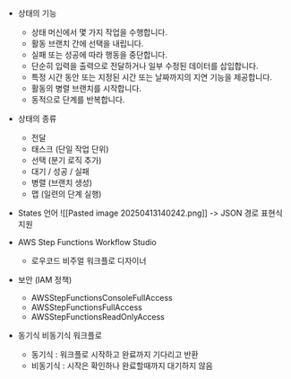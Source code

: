 - 상태의 기능
	- 상태 머신에서 몇 가지 작업을 수행합니다.
	- 활동 브랜치 간에 선택을 내립니다.
	- 실패 또는 성공에 따라 행동을 중단합니다.
	- 단순히 입력을 출력으로 전달하거나 일부 수정된 데이터를 삽입합니다.
	- 특정 시간 동안 또는 지정된 시간 또는 날짜까지의 지연 기능을 제공합니다.
	- 활동의 병렬 브랜치를 시작합니다.
	- 동적으로 단계를 반복합니다.
- 상태의 종류
	- 전달
	- 태스크 (단일 작업 단위)
	- 선택 (분기 로직 추가)
	- 대기 / 성공 / 실패
	- 병렬 (브랜치 생성)
	- 맵 (일련의 단계 실행)
- States 언어
![[Pasted image 20250413140242.png]]
-> JSON 경로 표현식 지원

- AWS Step Functions Workflow Studio
	- 로우코드 비주얼 워크플로 디자이너
- 보안 (IAM 정책)
	- AWSStepFunctionsConsoleFullAccess
	- AWSStepFunctionsFullAccess
	- AWSStepFunctionsReadOnlyAccess
- 동기식 비동기식 워크플로
	- 동기식 : 워크플로 시작하고 완료까지 기다리고 반환
	- 비동기식 : 시작은 확인하나 완료할때까지 대기하지 않음
